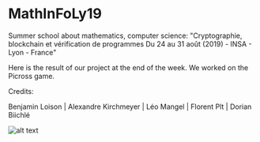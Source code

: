 # MathInFoLy19
Summer school about mathematics, computer science: "Cryptographie, blockchain et vérification de programmes Du 24 au 31 août (2019) - INSA - Lyon - France"

Here is the result of our project at the end of the week. We worked on the Picross game.

Credits:

Benjamin Loison | Alexandre Kirchmeyer | Léo Mangel | Florent Plt | Dorian Biichlé

![alt text](http://url/to/img.png)
